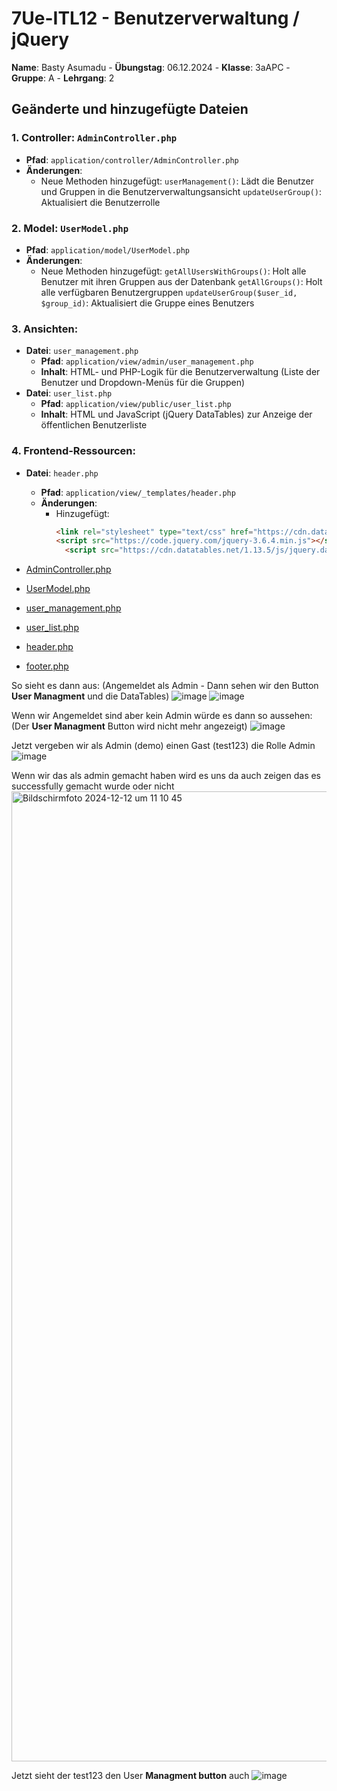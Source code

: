 # 7Ue-ITL12 - Benutzerverwaltung / jQuery 

**Name**: Basty Asumadu - **Übungstag**: 06.12.2024 - **Klasse**: 3aAPC - **Gruppe**: A - **Lehrgang**: 2

## Geänderte und hinzugefügte Dateien

### 1. **Controller: `AdminController.php`**
   - **Pfad**: `application/controller/AdminController.php`
   - **Änderungen**:
     - Neue Methoden hinzugefügt:
       `userManagement()`: Lädt die Benutzer und Gruppen in die Benutzerverwaltungsansicht
       `updateUserGroup()`: Aktualisiert die Benutzerrolle

### 2. **Model: `UserModel.php`**
   - **Pfad**: `application/model/UserModel.php`
   - **Änderungen**:
     - Neue Methoden hinzugefügt:
       `getAllUsersWithGroups()`: Holt alle Benutzer mit ihren Gruppen aus der Datenbank
       `getAllGroups()`: Holt alle verfügbaren Benutzergruppen
       `updateUserGroup($user_id, $group_id)`: Aktualisiert die Gruppe eines Benutzers

### 3. **Ansichten:**
   - **Datei**: `user_management.php`
     - **Pfad**: `application/view/admin/user_management.php`
     - **Inhalt**: HTML- und PHP-Logik für die Benutzerverwaltung (Liste der Benutzer und Dropdown-Menüs für die Gruppen)
   - **Datei**: `user_list.php`
     - **Pfad**: `application/view/public/user_list.php`
     - **Inhalt**: HTML und JavaScript (jQuery DataTables) zur Anzeige der öffentlichen Benutzerliste

### 4. **Frontend-Ressourcen:**
   - **Datei**: `header.php`
     - **Pfad**: `application/view/_templates/header.php`
     - **Änderungen**:
       - Hinzugefügt:
         ```html
         <link rel="stylesheet" type="text/css" href="https://cdn.datatables.net/1.13.5/css/jquery.dataTables.min.css">
         <script src="https://code.jquery.com/jquery-3.6.4.min.js"></script>
           <script src="https://cdn.datatables.net/1.13.5/js/jquery.dataTables.min.js"></script>
         ```

- [AdminController.php](/controller/AdminController.php)
- [UserModel.php](/model/UserModel.php)
- [user_management.php](/view/admin/user_management.php)
- [user_list.php](/admin/user_list.php)
- [header.php](view/_templates/header.php)
- [footer.php](view/_templates/footer.php)


So sieht es dann aus: (Angemeldet als Admin - Dann sehen wir den Button **User Managment** und die DataTables)
![image](https://github.com/user-attachments/assets/65b86d1a-e32e-4804-a14a-998aa3d06079)
![image](https://github.com/user-attachments/assets/c7ab1086-1107-4aa7-a861-9847ad569a35)

Wenn wir Angemeldet sind aber kein Admin würde es dann so aussehen: (Der **User Managment** Button wird nicht mehr angezeigt)
![image](https://github.com/user-attachments/assets/a856698a-1e2e-4d12-a9c7-8ca47b438e52)

Jetzt vergeben wir als Admin (demo) einen Gast (test123) die Rolle Admin
![image](https://github.com/user-attachments/assets/66e212ed-8526-4bf8-9d78-0094f69c9a28)

Wenn wir das als admin gemacht haben wird es uns da auch zeigen das es successfully gemacht wurde oder nicht
<img width="1552" alt="Bildschirmfoto 2024-12-12 um 11 10 45" src="https://github.com/user-attachments/assets/15e316f0-e1bd-4dd5-990e-a88a8f4978ba" />

Jetzt sieht der test123 den User **Managment button** auch
![image](https://github.com/user-attachments/assets/62a5838c-017e-414d-a10b-81eb01fc371c)







       
